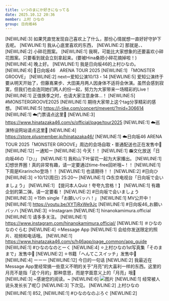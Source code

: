 ```yaml
---
title: いつのまにか好きになってる
date: 2025.10.12 20:36
member: 上村 ひなの
group: 日向坂46
---
```


[NEWLINE:3]
如果凭直觉发现自己喜欢上了什么，那份心情就想一直好好守护下去呢。
[NEWLINE:1]
我从心底里喜欢的东西，
[NEWLINE:2]
那就是、、
[NEWLINE:2]
小碎花图案。
[NEWLINE:1]
我啊，可能比大家想象的还要喜欢小碎花图案。只要看到就会立刻拿起来。(要被Hina桑把小碎花摘掉啦！)
[NEWLINE:4]
晚上好。
[NEWLINE:1]
我是日向坂46的上村ひなの。
[NEWLINE:6]
📢日向坂46　ARENA TOUR 2025
[NEWLINE:1]
「MONSTER GROOVE」
[NEWLINE:2]
next⇨爱知公演10/13・14
[NEWLINE:5]
爱知公演终于要从明天开始了，但藤嶌果步、大田美月两人因身体不适将会休演。虽然会感到寂寞，但我们也会连同她们两人的份一起，努力为大家带来一场精彩的Live！
[NEWLINE:1]
正值换季之时，也请大家注意身体…！
[NEWLINE:5]
#MONSTERGROOVE2025
[NEWLINE:1]
期待大家带上这个tag分享精彩的感想。
[NEWLINE:5]
https://l-tike.com/concert/mevent/?mid=306614
[NEWLINE:1]
☁️门票请点这里🤍
[NEWLINE:3]
https://www.hinatazaka46.com/s/official/page/tour2025
[NEWLINE:1]
☁️巡演特设网站请点这里🤍
[NEWLINE:4]
https://store.plusmember.jp/hinatazaka46/
[NEWLINE:1]
☁️日向坂46 ARENA TOUR 2025「MONSTER GROOVE」周边的会场自取・普通配送也正在发售中🤍
[NEWLINE:12]
ー通知ー
[NEWLINE:3]
今天！！
[NEWLINE:1]
📻文化放送「日向坂46の『ひ』」
[NEWLINE:1]
我和山下叶留花一起为大家播出。
[NEWLINE:1]
幻想世界圈！真的非常有趣，请一定要通过time-free回听哦~！！
[NEWLINE:1]
下周是Kirarincho登场！！
[NEWLINE:1]
也请期待！！
[NEWLINE:2]
#日向ひ
[NEWLINE:3]
⚪︎10/12(周日) 25:20〜
[NEWLINE:1]
📺东京电视台「日向坂で会いましょう」
[NEWLINE:1]
【提问本人Quiz！夸夸九宫格！】
[NEWLINE:1]
有趣企划的第二弹。请一定要看！
[NEWLINE:2]
#日向坂で会いましょう
[NEWLINE:3]
⚪︎15th single「お願いバッハ！」
[NEWLINE:1]
MV公开中！
[NEWLINE:1]
https://youtu.be/XYTjRxWe9Jc
[NEWLINE:1]
#日向坂46_お願いバッハ
[NEWLINE:3]
⚪︎Instagram
[NEWLINE:1]
hinanokamimura.official
[NEWLINE:1]
请多多关注。
[NEWLINE:1]
https://www.instagram.com/hinanokamimura.official/
[NEWLINE:1]
＃ひなのなのぐらむ
[NEWLINE:4]
⚪︎Message App
[NEWLINE:1]
会给你发送限定的照片、视频和电话哦。
[NEWLINE:1]
https://www.hinatazaka46.com/s/h46app/page_common/app_guide
[NEWLINE:1]
#ひなのなのとーく
[NEWLINE:4]
︎⚪︎上村ひなの1st写真集「そのままで」发售中📸
[NEWLINE:2]
⚪︎书籍「へんてこスイッチ」发售中📖
[NEWLINE:4]
︎ーーー
[NEWLINE:12]
今日的一句话
[NEWLINE:2]
我最近在Message App里经常搞一些意义不明的关于"月亮"的大喜利一样的东西。这里的月亮不是指「这个月的」那种意思，而是字面意义上的「月亮」哦🌝
[NEWLINE:3]
~感谢您的阅读。~
[NEWLINE:6]
![图片](https://cdn.hinatazaka46.com/files/14/diary/official/member/moblog/202510/mobYsBv9P.jpg)
[NEWLINE:1]
经常被人说头发长长了呢🪞
[NEWLINE:3]
下次见。
[NEWLINE:2]
上村ひなの
[NEWLINE:1]
852,
[NEWLINE:1]
#ひなのなのぶろぐ
[NEWLINE:2]